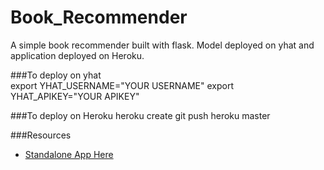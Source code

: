 Book_Recommender
================

A simple book recommender built with flask. Model deployed on yhat and application deployed on Heroku.

###To deploy on yhat    
   	export YHAT_USERNAME="YOUR USERNAME"
    export YHAT_APIKEY="YOUR APIKEY" 
    

###To deploy on Heroku
    heroku create
    git push heroku master

###Resources

- [Standalone App Here](http://acific-sierra-3939.herokuapp.com/)